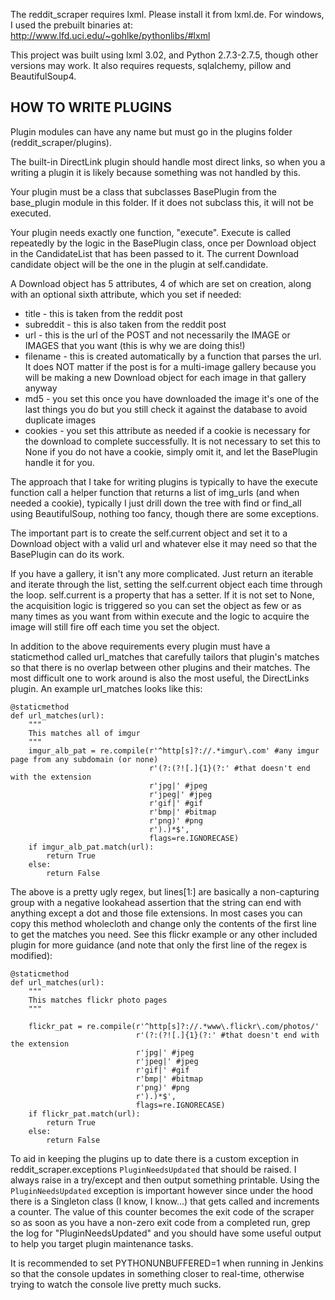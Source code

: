 The reddit_scraper requires lxml. Please install it from lxml.de.
For windows, I used the prebuilt binaries at:
http://www.lfd.uci.edu/~gohlke/pythonlibs/#lxml

This project was built using lxml 3.02, and Python 2.7.3-2.7.5,
though other versions may work. It also requires requests, sqlalchemy,
pillow and BeautifulSoup4.

HOW TO WRITE PLUGINS
--------------------------------------------------------------------------------
Plugin modules can have any name but must go in the plugins folder
(reddit_scraper/plugins).

The built-in DirectLink plugin should handle most direct links,
so when you a writing a plugin it is likely because something was not handled
by this.

Your plugin must be a class that subclasses BasePlugin from the base_plugin
module in this folder. If it does not subclass this, it will not be executed.

Your plugin needs exactly one function, "execute". Execute is called repeatedly
by the logic in the BasePlugin class, once per Download object in the
CandidateList that has been passed to it. The current Download candidate
object will be the one in the plugin at self.candidate.

A Download object has 5 attributes, 4 of which are set on creation,
along with an optional sixth attribute, which you set if needed:
* title     - this is taken from the reddit post
* subreddit - this is also taken from the reddit post
* url       - this is the url of the POST and not necessarily the IMAGE or
                IMAGES that you want (this is why we are doing this!)
* filename  - this is created automatically by a function that parses the
                url. It does NOT matter if the post is for a multi-image
                gallery because you will be making a new Download object for
                each image in that gallery anyway
* md5       - you set this once you have downloaded the image it's one of
                the last things you do but you still check it against the
                database to avoid duplicate images
* cookies   - you set this attribute as needed if a cookie is necessary for
                the download to complete successfully. It is not necessary to
                set this to None if you do not have a cookie, simply omit it,
                and let the BasePlugin handle it for you.

The approach that I take for writing plugins is typically to have the execute
function call a helper function that returns a list of img_urls (and when
needed a cookie), typically I just drill down the tree with find or find_all
using BeautifulSoup, nothing too fancy, though there are some exceptions.

The important part is to create the self.current object and set it to a
Download object with a valid url and whatever else it may need so that the
BasePlugin can do its work.

If you have a gallery, it isn't any more complicated. Just return an iterable
and iterate through the list, setting the self.current object each time
through the loop. self.current is a property that has a setter. If it is not
set to None, the acquisition logic is triggered so you can set the object as
few or as many times as you want from within execute and the logic to acquire
the image will still fire off each time you set the object.

In addition to the above requirements every plugin must have a staticmethod
called url_matches that carefully tailors that plugin's matches so that there
 is no overlap between other plugins and their matches. The most difficult
 one to work around is also the most useful, the DirectLinks plugin. An
 example url_matches looks like this:

    @staticmethod
    def url_matches(url):
        """
        This matches all of imgur
        """
        imgur_alb_pat = re.compile(r'^http[s]?://.*imgur\.com' #any imgur page from any subdomain (or none)
                                   r'(?:(?![.]{1}(?:' #that doesn't end with the extension
                                   r'jpg|' #jpeg
                                   r'jpeg|' #jpeg
                                   r'gif|' #gif
                                   r'bmp|' #bitmap
                                   r'png)' #png
                                   r').)*$',
                                   flags=re.IGNORECASE)
        if imgur_alb_pat.match(url):
            return True
        else:
            return False

The above is a pretty ugly regex, but lines[1:] are basically a non-capturing
 group with a negative lookahead assertion that the string can end with
 anything except a dot and those file extensions. In most cases you can copy
 this method wholecloth and change only the contents of the first line to get
  the matches you need. See this flickr example or any other included plugin
  for more guidance (and note that only the first line of the regex is
  modified):

    @staticmethod
    def url_matches(url):
        """
        This matches flickr photo pages
        """

        flickr_pat = re.compile(r'^http[s]?://.*www\.flickr\.com/photos/'
                                r'(?:(?![.]{1}(?:' #that doesn't end with the extension
                                r'jpg|' #jpeg
                                r'jpeg|' #jpeg
                                r'gif|' #gif
                                r'bmp|' #bitmap
                                r'png)' #png
                                r').)*$',
                                flags=re.IGNORECASE)
        if flickr_pat.match(url):
            return True
        else:
            return False


To aid in keeping the plugins up to date there is a custom exception in
reddit_scraper.exceptions `PluginNeedsUpdated` that should be raised. I
always raise in a try/except and then output something printable. Using the
`PluginNeedsUpdated` exception is important however since under the hood
there is a Singleton class (I know, I know...) that gets called and
increments a counter. The value of this counter becomes the exit code of the
scraper so as soon as you have a non-zero exit code from a completed run,
grep the log for "PluginNeedsUpdated" and you should have some useful output
to help you target plugin maintenance tasks.

It is recommended to set PYTHONUNBUFFERED=1 when running in Jenkins so
that the console updates in something closer to real-time, otherwise trying to
watch the console live pretty much sucks.